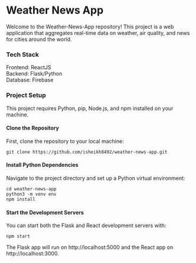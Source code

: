 # Weather News App
Welcome to the Weather-News-App repository! This project is a web application that aggregates real-time data on weather, air quality, and news for cities around the world.

### Tech Stack
Frontend: ReactJS <br>
Backend: Flask/Python <br>
Database: Firebase <br>


### Project Setup
This project requires Python, pip, Node.js, and npm installed on your machine.

#### Clone the Repository
First, clone the repository to your local machine:

```
git clone https://github.com/isheikh8492/weather-news-app.git
```

#### Install Python Dependencies
Navigate to the project directory and set up a Python virtual environment:

```
cd weather-news-app
python3 -m venv env
npm install
```

#### Start the Development Servers
You can start both the Flask and React development servers with:

```
npm start
```
The Flask app will run on http://localhost:5000 and the React app on http://localhost:3000.
